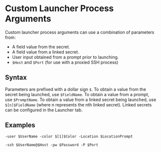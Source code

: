 [title]: # (Custom Launcher Process Arguments)
[tags]: # (Launcher, Process Arguments)
[priority]: # (1000)

# Custom Launcher Process Arguments

Custom launcher process arguments can use a combination of parameters from: 

- A field value from the secret.
- A field value from a linked secret.
- User input obtained from a prompt prior to launching.
- `$Host` and `$Port` (for use with a proxied SSH process) 

## Syntax

Parameters are prefixed with a dollar sign `$`. To obtain a value from the secret being launched, use `$FieldName`. To obtain a value from a prompt, use `$PromptName`. To obtain a value from a linked secret being launched, use `$[n]$FieldName` (where n represents the nth linked secret). Linked secrets can be configured in the Launcher tab.   

## Examples

`-user $UserName -color $[1]$Color -Location $LocationPrompt`       

`-ssh $UserName@$Host -pw $Password -P $Port`